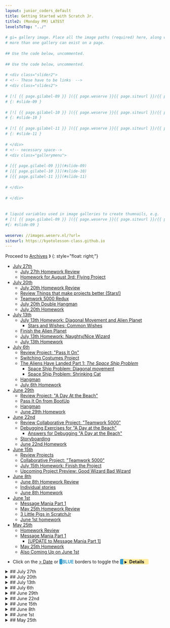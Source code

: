 ```yaml
---
layout: junior_coders_default
title: Getting Started with Scratch Jr.
title2: (Monday PM) LATEST
levelsToTop: "../"

# gi= gallery image. Place all the image paths (required) here, along with an (optional) label (goes above the image)then paste the raw markdown in teh appropriate place.
# more than one gallery can exist on a page.

## Use the code below, uncommented.

## Use the code below, uncommented.

# <div class="slider2">
# <!-- These have to be links  -->
# <div class="slides2">

# [![ {{ page.gilabel-09 }} ]({{ page.weserve }}{{ page.siteurl }}/{{ page.dir }}{{ page.giurl-09 }}&w=477 )](./{{ page.giurl-09 }}){: target="_blank"}
# {: #slide-09 }

# [![ {{ page.gilabel-10 }} ]({{ page.weserve }}{{ page.siteurl }}/{{ page.dir }}{{ page.giurl-10 }}&w=477 )](./{{ page.giurl-10 }}){: target="_blank"}
# {: #slide-10 }

# [![ {{ page.gilabel-11 }} ]({{ page.weserve }}{{ page.siteurl }}/{{ page.dir }}{{ page.giurl-11 }}&w=477 )](./{{ page.giurl-11 }}){: target="_blank"}
# {: #slide-11 }

# </div>
# <!-- necessary space-->
# <div class="gallerymenu">

# [{{ page.gilabel-09 }}](#slide-09) 
# [{{ page.gilabel-10 }}](#slide-10)  
# [{{ page.gilabel-11 }}](#slide-11) 

# </div>

# </div>


# liquid variables used in image galleries to create thumnails, e.g.
# [![ {{ page.gilabel-09 }} ]({{ page.weserve }}{{ page.siteurl }}/{{ page.dir }}{{ page.giurl-09 }}&w=477 )](./{{ page.giurl-09 }}){: target="_blank"}
#{: #slide-09 }

weserve: //images.weserv.nl/?url=
siteurl: https://kyotolesson-class.github.io
---
```



 
Proceed to [Archives](./a_mon0500pm-Archives.html) 》 
{: style="float: right;"}
<br clear="both">

<div id="toc">

* [July 27th](#july-27th)
  * [July 27th Homework Review](#july-27th-homework-review)
  * [Homework for August 3rd: Flying Project](#homework-for-august-3rd-flying-project)
* [July 20th](#july-20th)
  * [July 20th Homework Review](#july-20th-homework-review)
  * [Review Things that make projects better (Stars!)](#review-things-that-make-projects-better-stars)
  * [Teamwork 5000 Redux](#teamwork-5000-redux)
  * [July 20th Double Hangman](#july-20th-double-hangman)
  * [July 20th Homework](#july-20th-homework)
* [July 13th](#july-13th)
  * [July 13th Homework: Diagonal Movement and Alien Planet](#july-13th-homework-diagonal-movement-and-alien-planet)
    * [Stars and Wishes: Common Wishes](#stars-and-wishes-common-wishes)
  * [Finish the Alien Planet](#finish-the-alien-planet)
  * [July 13th Homework: Naughty/Nice Wizard](#july-13th-homework-naughtynice-wizard)
  * [July 13th Homework](#july-13th-homework)
* [July 6th](#july-6th)
  * [Review Project: "Pass It On"](#review-project-pass-it-on)
  * [Switching Costumes Project](#switching-costumes-project)
  * [The Aliens Have Landed Part 1: *The Space Ship Problem*](#the-aliens-have-landed-part-1-the-space-ship-problem)
    * [Space Ship Problem: Diagonal movement](#space-ship-problem-diagonal-movement)
    * [Space Ship Problem: Shrinking Cat](#space-ship-problem-shrinking-cat)
  * [Hangman](#hangman)
  * [July 6th Homework](#july-6th-homework)
* [June 29th](#june-29th)
  * [Review Project: "A Day At the Beach"](#review-project-a-day-at-the-beach)
  * [Pass It On from BootUp](#pass-it-on-from-bootup)
  * [Hangman](#hangman-1)
  * [June 29th Homework](#june-29th-homework)
* [June 22nd](#june-22nd)
  * [Review Collaborative Project: "Teamwork 5000"](#review-collaborative-project-teamwork-5000)
  * [Debugging Exercises for "A Day at the Beach"](#debugging-exercises-for-a-day-at-the-beach)
    * [Answers for Debugging "A Day at the Beach"](#answers-for-debugging-a-day-at-the-beach)
  * [Storyboarding](#storyboarding)
  * [June 22nd Homework](#june-22nd-homework)
* [June 15th](#june-15th)
  * [Review Projects](#review-projects)
  * [Collaborative Project: "Teamwork 5000"](#collaborative-project-teamwork-5000)
  * [July 15th Homework: Finish the Project](#july-15th-homework-finish-the-project)
  * [Upcoming Project Preview: Good Wizard Bad Wizard](#upcoming-project-preview-good-wizard-bad-wizard)
* [June 8th](#june-8th)
  * [June 8th Homework Review](#june-8th-homework-review)
  * [Individual stories](#individual-stories)
  * [June 8th Homework](#june-8th-homework)
* [June 1st](#june-1st)
  * [Message Mania Part 1](#message-mania-part-1)
  * [May 25th Homework Review](#may-25th-homework-review)
  * [3 Little Pigs in ScratchJr](#3-little-pigs-in-scratchjr)
  * [June 1st homework](#june-1st-homework)
* [May 25th](#may-25th)
  * [Homework Review](#homework-review)
  * [Message Mania Part 1](#message-mania-part-1-1)
    * [[UPDATE to Message Mania Part 1]](#update-to-message-mania-part-1)
  * [May 25th Homework](#may-25th-homework)
  * [Also Coming Up on June 1st](#also-coming-up-on-june-1st)

</div>

* Click on the [> Date]() or <span style="color: #3399cc;  border-left: 9px solid #3399cc!important;border-radius: 4px 4px; font-weight: bold">BLUE</span> borders to toggle the <span style="background-color:#ffeca0; border-left: 10px solid #3399cc !important;border-radius: 4px 4px;"><b>  &nbsp;<span style="font-size: 70%">▶︎</span>&nbsp;&nbsp;Details&nbsp;&nbsp;&nbsp;&nbsp;</b></span>


<details>
<summary>## July 27th 
</summary>

## July 27th 


### July 27th Homework Review 

The Teamwork 5000 Redux homework student made were very interesting and we moved slowly and methodically, so in the end we spent the better part of the entire class giving stars and wishes and debugging. Before running their code, I asked the kids to tell me who their characters were and what happens in each screen to reinforce their project planning and storyboarding. 


### Homework for August 3rd: Flying Project 

I then introduced the Bootup Flying project. 

{% include youtubelazy.html  videoID="YQ62p8WQVS8" %}


</details>

<details>
<summary>## July 20th 
</summary>

## July 20th 


### July 20th Homework Review 
As usual we did a homework review. Kids are getting more specific with their comments, which is good.


### Review Things that make projects better (Stars!)

Students Brainstormed a list of things that make for a good project

* Creativity
* Teamwork
* No crazy stuff (it should make sense)
* No violence/killing (Be kind)
* Details 
* Interesting characters and backgrounds
* Make clear who is speaking or acting
* Use word bubble and sounds
* Use color
* Make an exit screen
* Beautiful story
* Navigation buttons


### Teamwork 5000 Redux

By popular demand, instead of doing a new Bootup Project, kids wanted to make another Teamwork 5000 project. Each child came up with some ideas and in the end we had four components for kids to tie together into a story:

* Like a movie
* Look at an angel
* Go to a monster house
* Computer Robots

In class kids did a storyboard, and reviewed it with me. Once it was complete, they started their projects.

### July 20th Double Hangman

Again we ended the class with a game of hangman. This time we played double hangman, with 2 boards going at the same time. Double the fun!


### July 20th Homework

The homework is complete the Teamwork 5000 Redux Project and email it to me.

</details>

<details>
<summary>## July 13th 
</summary>

## July 13th 


### July 13th Homework: Diagonal Movement and Alien Planet 

We reviewed the Diagonal Movement Puzzle and Alien Planet Project. In one solution, as in the "P1 Spaceship" in the code for the Alien Planet (below), is to have several green flag blocks that all start at the same time. That means the spaceship moves up and across and shrinks at the same time, that is to say diagonally and away. Another answer to the puzzle was, instead of many green flags, to have the character/space ship send a message to itself, and have several "receive message blocks" do movements or other actions at the same time.  


{% include niceimage-galleryNoTableweserve.html folder="/scratchProjects/Y1R31Alienplanet/" %}

<!-- 
{ % include niceimage-gallery.html folder="/scratchProjects/Y1R31Alienplanet/" %}

{ % include image-gallery.html folder="/scratchProjects/Y1R31Alienplanet/" %}
-->

#### Stars and Wishes: Common Wishes

We looked at all the projects, and kids came up with Stars and Wishes for the projects. Part of the Here are some common "wishes" for projects. Remember to put them into your next project:

* Draw your own interesting character or background. (For example, using colors and shapes well)
* Make clear who is speaking when there is sound. (For example, have characters move when they speak.)
* Make sure people can follow the action of the story. (Make each action separate)
* Use word bubbles to explain the action.
* Use text panels, like a "The End" screen to carry the project forward.
* Add screen navigation buttons

Kids are getting better at using the drawing screen, and the characters are looking better and better.

### Finish the Alien Planet

Some kids took on the extra credit project and gave the alien various objects. Those that didn't can finish their projects for the homework. 

### July 13th Homework: Naughty/Nice Wizard

The assignment was to take the basic idea of the Naughty Wizard Video and make their own version.The basic story is there is some kind of conflict, and either a naughty or nice wizard is involved in solving it or making it worse.  

First the kids worked on a storyboard. I wanted kids to use the [switching constumes](#switching-costumes) technique we learned two weeks ago when applying the "Wizard"'s magic. 

### July 13th Homework

The homework is:
1. Finish the Alien Planet projects, including making the improvements (wishes) that people suggested in class.
2. Finish you Naughty/Nice Wizard thinking about the "Common Wishes" list above.


</details>


<details>
<summary>## July 6th 
</summary>

## July 6th 

### Review Project: "Pass It On"

We reviewed homework projects. Students were very kind in giving out "Stars and Wishes", that is talking about what they liked and would improve in each project.



### Switching Costumes Project

Once common challenge in ScratchJr. is making a character suddenly change. We watched a video about [several ways to do that](https://www.youtube.com/watch?v=7jv5r9aafZA&feature=youtu.be). 

<iframe width="100%" height="315" src="https://www.youtube.com/embed/7jv5r9aafZA" frameborder="0" allow="accelerometer; autoplay; encrypted-media; gyroscope; picture-in-picture" allowfullscreen></iframe>


We then walked through a project showing two ways to make a character change costumes using the [Switching Costumes Project](./scratchProjects/20200706HidingDisappearing.sjr)

1. Using a new screen

If you place the character at the same place in both screens (at the end of one, and the beginning of the other) they will appear to magically change.

2. Using a message

If you send a message that goes to both characters, you can make one disappear, and the other appear at the same time. 

If you add a 3 "smoke screen" that appears and disappears as the characters change, it can seem like magic.

### The Aliens Have Landed Part 1: *The Space Ship Problem*

We then watched a video describing out next project, "The Aliens Have Landed" from Bootup.

<iframe width="100%" height="315" src="https://www.youtube.com/embed/aCoA8V1nx9Q" frameborder="0" allow="accelerometer; autoplay; encrypted-media; gyroscope; picture-in-picture" allowfullscreen></iframe>


#### Space Ship Problem: Diagonal movement

In the beginning of the video the space ship  moves diagonally up and across the screen. I challenged the group to show me how to do it. Kids came up with some interesting suggestions, and eventually we got to a solution (though there is a simpler one: see screen 1 of the Homework). The secret is having both actions take place at the same time in separate "threads".

#### Space Ship Problem: Shrinking Cat

However, in the video, the space ship also gets smaller. How do we do this? One suggestion was made, but the **Red Shrinking Cat** (screen 2 of Homework) doesn't quite work. This is the homework challenge (screen 3).

### Hangman

After cleanup we had enough time for a fun game of Hangman. 

### July 6th Homework

* Download [the Switching Costumes](./scratchProjects/20200706HidingDisappearing.sjr) project to ScratchJr. Do you understand it?

* **Solve the Space Ship Problem** (in screens 3 and 4). [Here is a guide for you to download](./scratchProjects/20200706SpaceShipProblemHW.sjr). It has 4 screens:
   1. **Diagonal Movement** from class, and a simpler one without loops.
   2. **The Red Shrinking Cat** that didn't work. (has loops)
   3. Fix this **Red Cat** to make it not bump. Click the box for a hint.
   4. An example of how to change direction. Can you make the pig do it too?

* **Extra Credit**: Do you see how I made the hint appear and disappear? Can you copy that somewhere?
* **Extra Credit**: Watch the Aliens have landed video (above) and try to make it (without having the source code). What would you give (of yours!) to an alien?


</details>


<details>
<summary>## June 29th 
</summary>

## June 29th

### Review Project: "A Day At the Beach"

We reviewed the A Day At the Beach projects that students completed. It was interesting how each child had their own ideas about a day at the beach. We also reviewed:

* Editing a character with a neck that was too long. We studied how to tap and drag to move sections on a image to a new location.


### Pass It On from BootUp

We watched the Pass it On from Bootup video. This video presents four situations which students are asked to continue. 

<iframe width="100%" height="315" src="https://www.youtube.com/embed/YdNbPbozgnY" frameborder="0" allow="accelerometer; autoplay; encrypted-media; gyroscope; picture-in-picture" allowfullscreen></iframe>

Each child chose one project and based on that choice:

* Reverse Engineered the first part based on the video. They were allowed to make whatever changes they wanted.
* Continue the story.

We were unable to download the file from the original site. You may be able to download it from our site: [Pass It On](./scratchProjects/Y1R49Passiton.sjr)

* Making two characters (a pirate and their boat) move together at the same time by using the same message sent to both.

### Hangman

As students worked on the project I demonstrated techniques to solve problems that came up, including a lot of spelling questions. This lead to a rousing game of Hangman. 

### June 29th Homework

Continue working on Pass It On, and send it to my by email. 

</details>


<details>
<summary>## June 22nd
</summary>

## June 22nd

### Review Collaborative Project: "Teamwork 5000"

First we reviewed student homeworks. 

### Debugging Exercises for "A Day at the Beach"

We did a debugging project. I showed students the [A Day at the Beach Project](./scratchProjects/Y1R47AdayatthebeachMod.sjr) from BootUp ans students had to answer the following questions:

1. Why does the car leave without Scratch Cat?

2. Why do we have two Scratch Cats when the surfboard is left on the beach?

Have students reverse engineer it. Click below for answers.

<details>
<summary>#### Answers for Debugging "A Day at the Beach"
</summary>

#### Answers for Debugging "A Day at the Beach"

1. We need to make Scratch Cat hide before the car drives away

2. We need to hide the Surfing cat sprite as soon as the “send red message” block is used, not after

</details>

### Storyboarding

Students then Storyboarded their own day at the beach story. Each student and I reviewed each student's project together to make sure it was complete, and they began to code it.

### June 22nd Homework

The homework is to finish the project and email it to me.

Also, optionally, students can download  [A Day at the Beach Project](./scratchProjects/Y1R47AdayatthebeachMod.sjr)  project and try to debug these two other problems we didn't look at:

1. Why don’t we switch to the third backdrop when Scratch Cat decides to surf?

2. Why doesn’t the crab talk while moving on the screen?





</details>
<details>
<summary>## June 15th
</summary>

## June 15th

### Review Projects

We reviewed the 3 little pigs projects that were submitted as homeworks. Kids seem to enjoy sharing their work very much, and we also attempted to solve minor problems in class. 

### Collaborative Project: "Teamwork 5000"

Today's main project was to work on a project as a class as a story game. The rules were:

* Each person adds one idea. Each person gives one "step".

Possible "steps" are (rules in parentheses were not actually used):

-   Add character
-   Trigger block + up to 3 actions, for example:
    -   green flag + move right and down and repeat 3 times
    -   touch trigger + disappears
    -   etc.
-   send message and receive message plus 2 actions
-   character says something
-   background and character images:
    -   We make the image together.
    -   Take turns adding strokes or figures.
-   Once step is added it cannot be changed without the original creator's agreement

- You may add to them.
- You may make them do unexpected things...that's okay.
- You may only work with the same character 2 times in a row.

### July 15th Homework: Finish the Project

Everyone had made several contributions. We named the project "Teamwork 5000". The homework is to:

 * [Upload this project](./scratchProjects/Teamwork5000.sjr), and continue it on your own. 
 * You may not take away from the project but you can add to it. 
 * You may only add up to 2 more characters. 
 * You may add a background. 
 * You should try to add new screens and use the same characters again.


### Upcoming Project Preview: Good Wizard Bad Wizard

At the end of class we also previewed the next project after this, "Good Wizard, Bad Wizard".

</details>

<details>
<summary>## June 8th
</summary>

## June 8th

### June 8th Homework Review

Today we reviewed the 3 Little Pigs Project that students submitted. They were all very creative in their work. We had the chance to do some practice debugging as a group when one of the projects didn't work as expected. It was a great thinking exercise and I think the kids enjoyed it.

### Individual stories

I then gave the students the in class assignment, which was to tell a new story. This time it could be any story they wanted. First students worked with pen and paper outlining the story, then started in on ScratchJr. Some of them based it on stories they knew, some made entirely original stories. As students were working I went around the room and helped them with problems or questions they had.


### June 8th Homework

This week's homework is to finish their Individual Story Project and email it to me. 


</details>
<details>
<summary>## June 1st
</summary>

## June 1st


### Message Mania Part 1

We watched the video about [Message Mania Part 1](#update-to-message-mania-part-1){: .innerlink}

### May 25th Homework Review

We reviewed the homework assignments the kids submitted. They were great and kids enjoy talking about their projects with the class. Kids worked together to fix some problems.

### 3 Little Pigs in ScratchJr

Some kids told their own version of the 3 Little Pigs. The assignment was to plan, on paper, without using ScratchJr, how they would tell the story. This included:

+ Designing the characters and houses
+ Plotting out the actions
+ Writing dialogue

The purpose was to think about the project before actually starting to code it. I reviewed their plans, and when they were ready they started coding. Here is my example of what my plan and first screen look like. See [here](../lessons/3LittlePigsInScratchJr.html) for more information.

### June 1st homework

The homework is:

1. Complete and submit their final project to me.

2. (**DO NOT USE SCRATCHJR. PLANNING ONLY.**) Think about other stories you might want to tell in scratch. Be ready to tell the story in class! 

</details>

<details>
<summary>## May 25th
</summary>

## May 25th

### Homework Review

We reviewed homework. Great work telling me what your stories were about! 

Everyone was using English well. Gambatte! Ooops, I mean Try Hard! ;-)

### Message Mania Part 1

We ran through the Message Mania HW assignment.  The purpose of the HW was to:

* Plan/think about the story before you code it. That is why the assignment was NOT to do it in ScratchJr.

My explanation was poor. I blame Zoom ;-) 

Many children did this: 

* One character has: Green flag, orange message, red message, yellow message.

![Green Flag 3 Messages](./images/2020-05-25/GreenFlag3Messages.jpg){: height="100px"}

What I wanted was:

* Each character has a green flag. No message. Messages will be sent by Buttons.
* Each character receives 3 messages
* Each reactions is a different type

![Each Character Has This in Message Mania](./images/2020-05-25/EachCharacterHas.jpg){: height="100px"}


The purpose of the project was:

* to show that messages can go to more than one character at a time. 
* to continue getting practice coding messages and buttons.
* Clicking a button can make several characters move at once.
* Help some students use Messages instead of Wait buttons to control sequence and timing. 

#### [UPDATE to Message Mania Part 1]
I could see that some kids were struggling with this so I called in the Big Dogs. Here is a video showing what to do. If you have any questions, let me know. 

<iframe width="560" height="315" src="https://www.youtube-nocookie.com/embed/WA4_xoRt1r8" frameborder="0" allow="accelerometer; autoplay; encrypted-media; gyroscope; picture-in-picture" allowfullscreen></iframe>

[A direct link](https://youtu.be/WA4_xoRt1r) to the video.

### May 25th Homework

* Work on HW I gave you in class (if I did). 
* Continue adding to Message Mania.
* Send me your Message Mania project. 
* Download and install MY SAMPLE Message Mania. Try to understand it and we will work on it next week.

If you don't know what to do, just PLAY with ScratchJr. There is no correct answer! It's all good! 

Ideas: 

* Turn Message mania into a story. What happens next? What is the situation? What is the goal?
* Think about characters/actions you want first. Then code it.
* Send messages to more than one character at a time. Why would you do this?
* Use different color messages to control sequence of events. One character orange. Then red, etc.

### Also Coming Up on June 1st

Do you know the story of the 3 little pigs? If not, try to read it.


</details>






<!-- <div class="bottomSpacer">

</div> -->